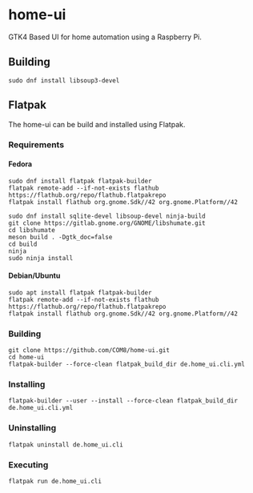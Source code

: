 # home-ui
GTK4 Based UI for home automation using a Raspberry Pi.

## Building
```
sudo dnf install libsoup3-devel
```

## Flatpak
The home-ui can be build and installed using Flatpak.

### Requirements
#### Fedora
```
sudo dnf install flatpak flatpak-builder
flatpak remote-add --if-not-exists flathub https://flathub.org/repo/flathub.flatpakrepo
flatpak install flathub org.gnome.Sdk//42 org.gnome.Platform//42
```

```
sudo dnf install sqlite-devel libsoup-devel ninja-build
git clone https://gitlab.gnome.org/GNOME/libshumate.git
cd libshumate
meson build . -Dgtk_doc=false
cd build
ninja
sudo ninja install
```

#### Debian/Ubuntu
```
sudo apt install flatpak flatpak-builder
flatpak remote-add --if-not-exists flathub https://flathub.org/repo/flathub.flatpakrepo
flatpak install flathub org.gnome.Sdk//42 org.gnome.Platform//42
```

### Building
```
git clone https://github.com/COM8/home-ui.git
cd home-ui
flatpak-builder --force-clean flatpak_build_dir de.home_ui.cli.yml
```

### Installing
```
flatpak-builder --user --install --force-clean flatpak_build_dir de.home_ui.cli.yml
```

### Uninstalling
```
flatpak uninstall de.home_ui.cli
```

### Executing
```
flatpak run de.home_ui.cli
```
